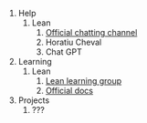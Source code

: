 1. Help
	1. Lean
		1. [Official chatting channel](https://leanprover.zulipchat.com/)
		2. Horatiu Cheval
		3. Chat GPT
2. Learning
	1. Lean
		1. [Lean learning group](https://www.maths.ed.ac.uk/~pkinnear/leancourse/)
		2. [Official docs](https://lean-lang.org/documentation/)
3. Projects
	1. ???